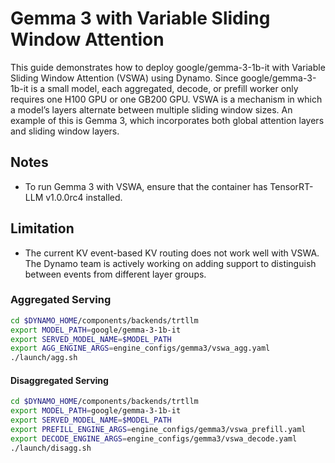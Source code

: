 <!--
SPDX-FileCopyrightText: Copyright (c) 2025 NVIDIA CORPORATION & AFFILIATES. All rights reserved.
SPDX-License-Identifier: Apache-2.0

Licensed under the Apache License, Version 2.0 (the "License");
you may not use this file except in compliance with the License.
You may obtain a copy of the License at

http://www.apache.org/licenses/LICENSE-2.0

Unless required by applicable law or agreed to in writing, software
distributed under the License is distributed on an "AS IS" BASIS,
WITHOUT WARRANTIES OR CONDITIONS OF ANY KIND, either express or implied.
See the License for the specific language governing permissions and
limitations under the License.
-->

# Gemma 3 with Variable Sliding Window Attention

This guide demonstrates how to deploy google/gemma-3-1b-it with Variable Sliding Window Attention (VSWA) using Dynamo. Since google/gemma-3-1b-it is a small model, each aggregated, decode, or prefill worker only requires one H100 GPU or one GB200 GPU.
VSWA is a mechanism in which a model’s layers alternate between multiple sliding window sizes. An example of this is Gemma 3, which incorporates both global attention layers and sliding window layers.

## Notes
* To run Gemma 3 with VSWA, ensure that the container has TensorRT-LLM v1.0.0rc4 installed.

## Limitation
* The current KV event-based KV routing does not work well with VSWA. The Dynamo team is actively working on adding support to distinguish between events from different layer groups.

### Aggregated Serving
```bash
cd $DYNAMO_HOME/components/backends/trtllm
export MODEL_PATH=google/gemma-3-1b-it
export SERVED_MODEL_NAME=$MODEL_PATH
export AGG_ENGINE_ARGS=engine_configs/gemma3/vswa_agg.yaml
./launch/agg.sh
```

#### Disaggregated Serving
```bash
cd $DYNAMO_HOME/components/backends/trtllm
export MODEL_PATH=google/gemma-3-1b-it
export SERVED_MODEL_NAME=$MODEL_PATH
export PREFILL_ENGINE_ARGS=engine_configs/gemma3/vswa_prefill.yaml
export DECODE_ENGINE_ARGS=engine_configs/gemma3/vswa_decode.yaml
./launch/disagg.sh
```

